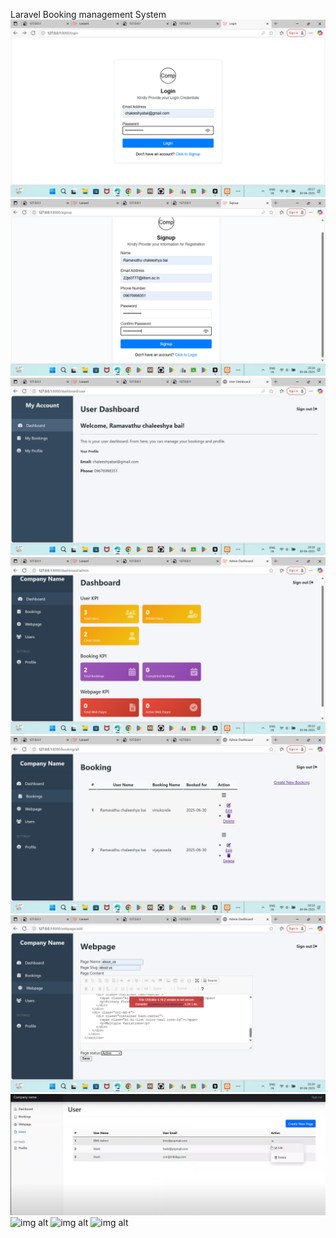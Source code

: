 Laravel Booking management System
![img alt](https://github.com/chaleeshya/Laraval-Booking-management-System/blob/main/Screenshot%20(219).png?raw=true)
![img alt](https://github.com/chaleeshya/Laraval-Booking-management-System/blob/main/Screenshot%20(220).png?raw=true)
![img alt](https://github.com/chaleeshya/Laraval-Booking-management-System/blob/main/Screenshot%20(221).png?raw=true)
![img alt](https://github.com/chaleeshya/Laraval-Booking-management-System/blob/main/Screenshot%20(222).png?raw=true)
![img alt](https://github.com/chaleeshya/Laraval-Booking-management-System/blob/main/Screenshot%20(223).png?raw=true)
![img alt](https://github.com/chaleeshya/Laraval-Booking-management-System/blob/main/Screenshot%20(224).png?raw=true)
![img alt](https://github.com/chaleeshya/Laraval-Booking-management-System/blob/main/Screenshot%20(226).png?raw=true)
![img alt]()
![img alt]()
![img alt]()





